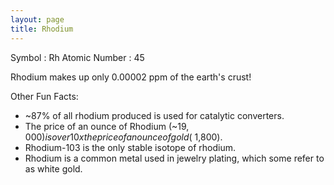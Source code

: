 ```yaml
---
layout: page
title: Rhodium
---
```


Symbol : Rh
Atomic Number : 45

Rhodium makes up only 0.00002 ppm of the earth's crust! 

Other Fun Facts:
- ~87% of all rhodium produced is used for catalytic converters.
- The price of an ounce of Rhodium (~$19,000) is over 10x the price of an ounce of gold (~$1,800).
- Rhodium-103 is the only stable isotope of rhodium.
- Rhodium is a common metal used in jewelry plating, which some refer to as white gold.